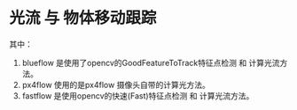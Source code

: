 # 光流 与 物体移动跟踪


其中：
1. blueflow 是使用了opencv的GoodFeatureToTrack特征点检测 和 计算光流方法。 
2. px4flow 使用的是px4flow 摄像头自带的计算光方法。
3. fastflow 是使用opencv的快速(Fast)特征点检测 和 计算光流方法。

